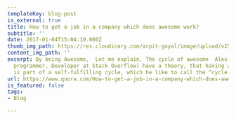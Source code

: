 ```yaml
---
templateKey: blog-post
is_external: true
title: How to get a job in a company which does awesome work?
subtitle: ''
date: 2017-01-04T15:04:10.000Z
thumb_img_path: https://res.cloudinary.com/arpit-goyal/image/upload/v1558448515/images/featured-images/cycle-of-awesome.jpg
content_img_path: ''
excerpt: By being Awesome,  Let me explain, The cycle of awesome  Alex[1] (Self-taught
  programmer, Developer at Stack Overflow) have a theory, that having an awesome job
  is part of a self-fulfilling cycle, which he like to call the “cycle of awesome”.
url: https://www.quora.com/How-to-get-a-job-in-a-company-which-does-awesome-work/answer/Arpit-Goyal-14
is_featured: false
tags:
- Blog

---
```


